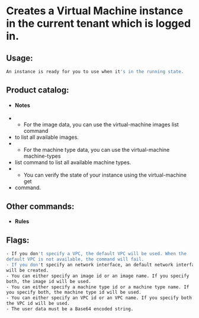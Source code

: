 # Creates a Virtual Machine instance in the current tenant which is logged in.

## Usage:
```bash
An instance is ready for you to use when it's in the running state.
```

## Product catalog:
- #### Notes
- - For the image data, you can use the virtual-machine images list command
- to list all available images.
- - For the machine type data, you can use the virtual-machine machine-types
- list command to list all available machine types.
- - You can verify the state of your instance using the virtual-machine get
- command.

## Other commands:
- #### Rules

## Flags:
```bash
- If you don't specify a VPC, the default VPC will be used. When the
default VPC is not available, the command will fail.
- If you don't specify an network interface, an default network interface
will be created.
- You can either specify an image id or an image name. If you specify
both, the image id will be used.
- You can either specify a machine type id or a machine type name. If
you specify both, the machine type id will be used.
- You can either specify an VPC id or an VPC name. If you specify both,
the VPC id will be used.
- The user data must be a Base64 encoded string.
```

